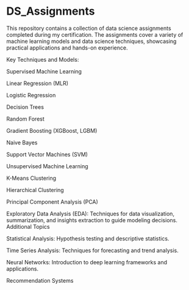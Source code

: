 # DS_Assignments
This repository contains a collection of data science assignments completed during my certification. The assignments cover a variety of machine learning models and data science techniques, showcasing practical applications and hands-on experience.

Key Techniques and Models:

Supervised Machine Learning

Linear Regression (MLR)

Logistic Regression

Decision Trees

Random Forest

Gradient Boosting (XGBoost, LGBM)

Naive Bayes

Support Vector Machines (SVM)

Unsupervised Machine Learning

K-Means Clustering

Hierarchical Clustering

Principal Component Analysis (PCA)

Exploratory Data Analysis (EDA): Techniques for data visualization, summarization, and insights extraction to guide modeling decisions.
Additional Topics

Statistical Analysis: Hypothesis testing and descriptive statistics.

Time Series Analysis: Techniques for forecasting and trend analysis.

Neural Networks: Introduction to deep learning frameworks and applications.

Recommendation Systems
